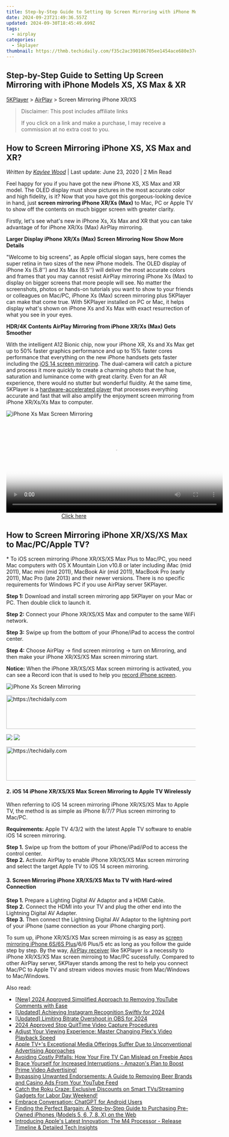 ```yaml
---
title: Step-by-Step Guide to Setting Up Screen Mirroring with iPhone Models XS, XS Max & XR
date: 2024-09-23T21:49:36.557Z
updated: 2024-09-30T18:45:49.699Z
tags:
  - airplay
categories:
  - 5kplayer
thumbnail: https://thmb.techidaily.com/f35c2ac390106705ee1454ace680e37ced6ad5998a6f184becd562c40fd2948f.jpg
---
```


## Step-by-Step Guide to Setting Up Screen Mirroring with iPhone Models XS, XS Max & XR

[5KPlayer](https://tools.techidaily.com/5kplayer/products/) \> [AirPlay](https://tools.techidaily.com/5kplayer/airplay/) \> Screen Mirroring iPhone XR/XS

>  Disclaimer: This post includes affiliate links
>
>  If you click on a link and make a purchase, I may receive a commission at no extra cost to you.
>

## How to Screen Mirroring iPhone XS, XS Max and XR?

 _Written by [Kaylee Wood](https://www.quora.com/profile/Amanda-Hu-21)_ | Last update: June 23, 2020 | 2 Min Read

Feel happy for you if you have got the new iPhone XS, XS Max and XR model. The OLED display must show pictures in the most accurate color and high fidelity, is it? Now that you have got this gorgeous-looking device in hand, just **screen mirroring iPhone XR/Xs (Max)** to Mac, PC or Apple TV to show off the contents on much bigger screen with greater clarity.

Firstly, let's see what's new in iPhone Xs, Xs Max and XR that you can take advantage of for iPhone XR/Xs (Max) AirPlay mirroring.

**Larger Display iPhone XR/Xs (Max) Screen Mirroring Now Show More Details**

"Welcome to big screens", as Apple official slogan says, here comes the super retina in two sizes of the new iPhone models. The OLED display of iPhone Xs (5.8'') and Xs Max (6.5'') will deliver the most accurate colors and frames that you may cannot resist AirPlay mirroring iPhone Xs (Max) to display on bigger screens that more people will see. No matter the screenshots, photos or hands-on tutorials you want to show to your friends or colleagues on Mac/PC, iPhone Xs (Max) screen mirroring plus 5KPlayer can make that come true. With 5KPlayer installed on PC or Mac, it helps display what's shown on iPhone Xs and Xs Max with exact resurrection of what you see in your eyes.

**HDR/4K Contents AirPlay Mirroring from iPhone XR/Xs (Max) Gets Smoother**

With the intelligent A12 Bionic chip, now your iPhone XR, Xs and Xs Max get up to 50% faster graphics performance and up to 15% faster cores performance that everything on the new iPhone handsets gets faster including the [iOS 14 screen mirroring](https://tools.techidaily.com/5kplayer/airplay/). The dual-camera will catch a picture and process it more quickly to create a charming photo that the hue, saturation and luminance come with great clarity. Even for an AR experience, there would no stutter but wonderful fluidity. At the same time, 5KPlayer is a [hardware-accelerated player](https://tools.techidaily.com/5kplayer/video-music-player/) that processes everything accurate and fast that will also amplify the enjoyment screen mirroring from iPhone XR/Xs/Xs Max to computer.

![iPhone Xs Max Screen Mirroring](https://www.5kplayer.com/airplay/img/airplay-sherlock-homes.png) 

<!-- affiliate ads begin -->
<span id="1983475">
					<video width="576" height="240" style="cursor:pointer"
           poster="//a.impactradius-go.com/display-clicktoplayimage/1983475.png"
           onclick="if(!this.playClicked){this.play();this.setAttribute('controls',true);this.playClicked=true;}">
	   <source src="//a.impactradius-go.com/display-ad/22993-1983475">
	   <img src="//a.impactradius-go.com/display-clicktoplayimage/1983475.png" style="border: none; height: 100%; width: 100%; object-fit: contain">
	</video>
	<div style="width:360px;text-align:center"><a href="javascript:window.open(decodeURIComponent('https%3A%2F%2Fhomestyler.sjv.io%2Fc%2F5597632%2F1983475%2F22993'), '_blank');void(0);">Click here</a></div>
</span>
<img height="0" width="0" src="https://imp.pxf.io/i/5597632/1983475/22993" style="position:absolute;visibility:hidden;" border="0" />
<!-- affiliate ads end -->

## How to Screen Mirroring iPhone XR/XS/XS Max to Mac/PC/Apple TV?

\* To iOS screen mirroring iPhone XR/XS/XS Max Plus to Mac/PC, you need Mac computers with OS X Mountain Lion v10.8 or later including iMac (mid 2011), Mac mini (mid 2011), MacBook Air (mid 2011), MacBook Pro (early 2011), Mac Pro (late 2013) and their newer versions. There is no specific requirements for Windows PC if you use AirPlay server 5KPlayer.

**Step 1:**  Download and install screen mirroring app 5KPlayer on your Mac or PC. Then double click to launch it.

**Step 2:** Connect your iPhone XR/XS/XS Max and computer to the same WiFi network.

**Step 3:**  Swipe up from the bottom of your iPhone/iPad to access the control center.

**Step 4:** Choose AirPlay -> find screen mirroring -> turn on Mirroring, and then make your iPhone XR/XS/XS Max screen mirroring start.

**Notice:** When the iPhone XR/XS/XS Max screen mirroring is activated, you can see a Record icon that is used to help you [record iPhone screen](https://tools.techidaily.com/5kplayer/airplay/).

![iPhone Xs Screen Mirroring](https://www.5kplayer.com/airplay/img/airplay-mirroring-game.png) 

<!-- affiliate ads begin -->
<a href="https://review-au.sjv.io/c/5597632/2098702/14409" target="_top" id="2098702">
  <img src="//a.impactradius-go.com/display-ad/14409-2098702" border="0" alt="https://techidaily.com" width="728" height="90"/>
</a>
<img height="0" width="0" src="https://review-au.sjv.io/i/5597632/2098702/14409" style="position:absolute;visibility:hidden;" border="0" />
<!-- affiliate ads end -->

[![](https://www.5kplayer.com/airplay/../button/freedownwhitewin.png)](https://tools.techidaily.com/5kplayer/products/) [![](https://www.5kplayer.com/airplay/../button/freedownbackmac.png)](https://tools.techidaily.com/5kplayer/products/) 

<!-- affiliate ads begin -->
<a href="https://appsumo.8odi.net/c/5597632/2082539/7443" target="_top" id="2082539">
  <img src="//a.impactradius-go.com/display-ad/7443-2082539" border="0" alt="https://techidaily.com" width="728" height="90"/>
</a>
<img height="0" width="0" src="https://appsumo.8odi.net/i/5597632/2082539/7443" style="position:absolute;visibility:hidden;" border="0" />
<!-- affiliate ads end -->

#### **2\. iOS 14 iPhone XR/XS/XS Max Screen Mirroring to Apple TV Wirelessly**

When referring to iOS 14 screen mirroring iPhone XR/XS/XS Max to Apple TV, the method is as simple as iPhone 8/7/7 Plus screen mirroring to Mac/PC.

**Requirements:** Apple TV 4/3/2 with the latest Apple TV software to enable iOS 14 screen mirroring.

**Step 1.** Swipe up from the bottom of your iPhone/iPad/iPod to access the control center.  
**Step 2.** Activate AirPlay to enable iPhone XR/XS/XS Max screen mirroring and select the target Apple TV to iOS 14 screen mirroring.

#### **3\. Screen Mirroring iPhone XR/XS/XS Max to TV with Hard-wired Connection**

**Step 1.** Prepare a Lighting Digital AV Adaptor and a HDMI Cable.  
**Step 2.** Connect the HDMI into your TV and plug the other end into the Lightning Digital AV Adapter.  
**Step 3.** Then connect the Lightning Digital AV Adaptor to the lightning port of your iPhone (same connection as your iPhone charging port).

To sum up, iPhone XR/XS/XS Max screen mirroing is as easy as [screen mirroring iPhone 6S/6S Plus](https://tools.techidaily.com/5kplayer/airplay/)/6/6 Plus/5 etc as long as you follow the guide step by step. By the way, [AirPlay receiver](https://tools.techidaily.com/5kplayer/airplay/) like 5KPlayer is a necessity to iPhone XR/XS/XS Max screen mirroing to Mac/PC sucessfully. Compared to other AirPlay server, 5KPlayer stands among the rest to help you connect Mac/PC to Apple TV and stream videos movies music from Mac/Windows to Mac/Windows.

<ins class="adsbygoogle"
     style="display:block"
     data-ad-format="autorelaxed"
     data-ad-client="ca-pub-7571918770474297"
     data-ad-slot="1223367746"></ins>

<ins class="adsbygoogle"
     style="display:block"
     data-ad-client="ca-pub-7571918770474297"
     data-ad-slot="8358498916"
     data-ad-format="auto"
     data-full-width-responsive="true"></ins>

<span class="atpl-alsoreadstyle">Also read:</span>
<div><ul>
<li><a href="https://youtube-webster.techidaily.com/024-approved-simplified-approach-to-removing-youtube-comments-with-ease/"><u>[New] 2024 Approved Simplified Approach to Removing YouTube Comments with Ease</u></a></li>
<li><a href="https://instagram-clips.techidaily.com/updated-achieving-instagram-recognition-swiftly-for-2024/"><u>[Updated] Achieving Instagram Recognition Swiftly for 2024</u></a></li>
<li><a href="https://on-screen-recording.techidaily.com/updated-limiting-bitrate-overshoot-in-obs-for-2024/"><u>[Updated] Limiting Bitrate Overshoot in OBS for 2024</u></a></li>
<li><a href="https://visual-screen-recording.techidaily.com/2024-approved-stop-quittime-video-capture-procedures/"><u>2024 Approved Stop QuitTime Video Capture Procedures</u></a></li>
<li><a href="https://media-tips.techidaily.com/adjust-your-viewing-experience-master-changing-plexs-video-playback-speed/"><u>Adjust Your Viewing Experience: Master Changing Plex's Video Playback Speed</u></a></li>
<li><a href="https://media-tips.techidaily.com/apple-tvpluss-exceptional-media-offerings-suffer-due-to-unconventional-advertising-approaches/"><u>Apple TV+'s Exceptional Media Offerings Suffer Due to Unconventional Advertising Approaches</u></a></li>
<li><a href="https://media-tips.techidaily.com/avoiding-costly-pitfalls-how-your-fire-tv-can-mislead-on-freebie-apps/"><u>Avoiding Costly Pitfalls: How Your Fire TV Can Mislead on Freebie Apps</u></a></li>
<li><a href="https://media-tips.techidaily.com/brace-yourself-for-increased-interruptions-amazons-plan-to-boost-prime-video-advertising/"><u>Brace Yourself for Increased Interruptions - Amazon's Plan to Boost Prime Video Advertising!</u></a></li>
<li><a href="https://media-tips.techidaily.com/bypassing-unwanted-endorsements-a-guide-to-removing-beer-brands-and-casino-ads-from-your-youtube-feed/"><u>Bypassing Unwanted Endorsements: A Guide to Removing Beer Brands and Casino Ads From Your YouTube Feed</u></a></li>
<li><a href="https://media-tips.techidaily.com/catch-the-roku-craze-exclusive-discounts-on-smart-tvsstreaming-gadgets-for-labor-day-weekend/"><u>Catch the Roku Craze: Exclusive Discounts on Smart TVs/Streaming Gadgets for Labor Day Weekend!</u></a></li>
<li><a href="https://tech-savvy.techidaily.com/embrace-conversation-chatgpt-for-android-users/"><u>Embrace Conversation: ChatGPT for Android Users</u></a></li>
<li><a href="https://os-tips.techidaily.com/finding-the-perfect-bargain-a-step-by-step-guide-to-purchasing-pre-owned-iphones-models-5-6-7-8-x-on-the-web/"><u>Finding the Perfect Bargain: A Step-by-Step Guide to Purchasing Pre-Owned iPhones (Models 5, 6, 7, 8, X) on the Web</u></a></li>
<li><a href="https://buynow-info.techidaily.com/introducing-apples-latest-innovation-the-m4-processor-release-timeline-and-detailed-tech-insights/"><u>Introducing Apple's Latest Innovation: The M4 Processor - Release Timeline & Detailed Tech Insights</u></a></li>
</ul></div>

